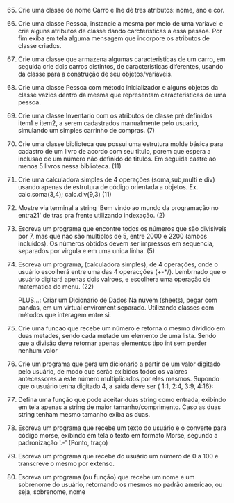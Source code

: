 65. Crie uma classe de nome Carro e lhe dê tres atributos: nome, ano e cor.

66. Crie uma classe Pessoa, instancie a mesma por meio de uma variavel e crie alguns atributos de classe dando carcteristicas a essa pessoa. Por fim exiba em tela alguma mensagem que incorpore os atributos de classe criados.

67. Crie uma classe que armazena algumas caracteristicas de um carro, em seguida crie dois carros distintos, de caracteristicas diferentes, usando da classe para a construção de seu objetos/variaveis.

68. Crie uma classe Pessoa com método inicializador e alguns objetos da classe vazios dentro da mesma que representam caracteristicas de uma pessoa.

69. Crie uma classe Inventario com os atributos de classe pré definidos item1 e item2, a serem cadastrados manualmente pelo usuario, simulando um simples carrinho de compras. (7)

70. Crie uma classe biblioteca que possui uma estrutura molde básica para cadastro de um livro de acordo com seu titulo, porem que espera a inclusao de um número não definido de titulos. Em seguida castre ao menos 5 livros nessa biblioteca. (11)

71. Crie uma calculadora simples de 4 operações (soma,sub,multi e div) usando apenas de estrutura de código orientada a objetos. Ex. calc.soma(3,4); calc.div(9,3) (11)

72. Mostre via terminal a string 'Bem vindo ao mundo da programação no entra21' de tras pra frente utilizando indexação. (2)

73. Escreva um programa que encontre todos os números que são divisiveis por 7, mas que não são multiplos de 5, entre 2000 e 2200 (ambos incluidos). Os números obtidos devem ser impressos em sequencia, separados por virgula e em uma unica linha. (5)

74. Escreva um programa, (calculadora simples), de 4 operações, onde o usuário escolherá entre uma das 4 operacções (+-*/). Lembrnado que o usuário digitará apenas dois valroes, e escolhera uma operação de matematica do menu. (22)

    PLUS...: Criar um Dicionario de Dados Na nuvem (sheets), pegar com pandas, em um virtual enviroment separado. Utilizando classes com métodos que interagem entre si.

75. Crie uma funcao que recebe um número e retorna o mesmo dividido em duas metades, sendo cada metade um elemento de uma lista. Sendo que a divisão deve retornar apenas elementos tipo int sem perder nenhum valor

76. Crie um programa que gera um dicionario a partir de um valor digitado pelo usuário, de modo que serão exibidos todos os valores antecessores a este número multiplicados por eles mesmos. Supondo que o usuário tenha digitado 4, a saida deve ser { 1:1, 2:4, 3:9, 4:16}:

77. Defina uma função que pode aceitar duas string como entrada, exibindo em tela apenas a string de maior tamanho/comprimento. Caso as duas string tenham mesmo tamanho exiba as duas.

78. Escreva um programa que recebe um texto do usuário e o converte para código morse, exibindo em tela o texto em formato Morse, segundo a padronização '.-' (Ponto, traço)

79. Escreva um programa que recebe do usuário um número de 0 a 100 e transcreve o mesmo por extenso.

80. Escreva um programa (ou função) que recebe um nome e um sobrenome do usuário, retornando os mesmos no padrão americao, ou seja, sobrenome, nome